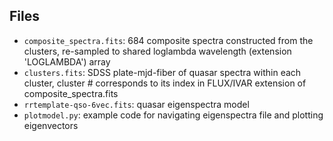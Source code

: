 ## Files

* `composite_spectra.fits`: 684 composite spectra constructed from the clusters, re-sampled to shared loglambda wavelength (extension 'LOGLAMBDA') array
* `clusters.fits`: SDSS plate-mjd-fiber of quasar spectra within each cluster, cluster # corresponds to its index in FLUX/IVAR extension of composite_spectra.fits
* `rrtemplate-qso-6vec.fits`: quasar eigenspectra model
* `plotmodel.py`: example code for navigating eigenspectra file and plotting eigenvectors
